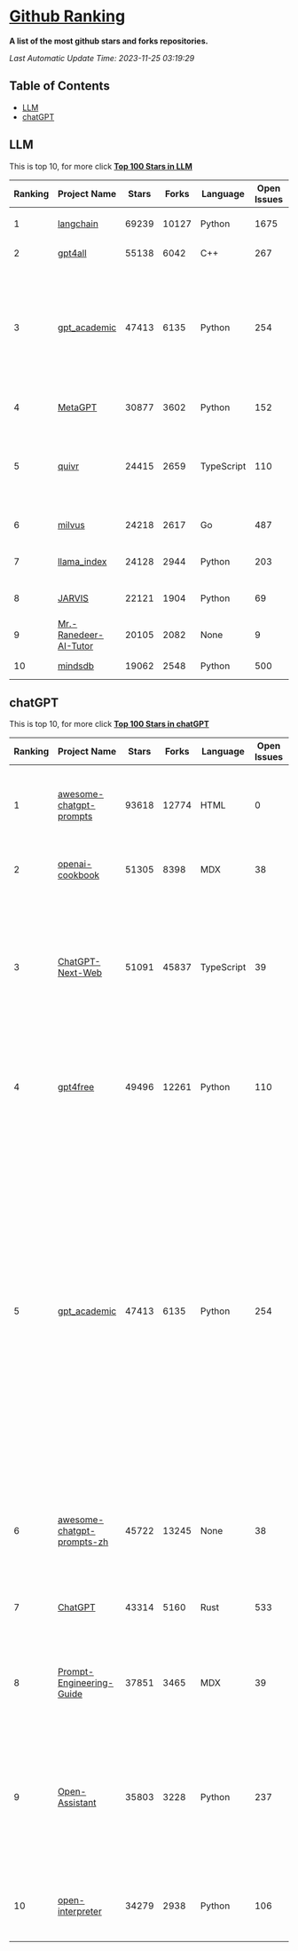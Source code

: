 [Github Ranking](./README.md)
==========

**A list of the most github stars and forks repositories.**

*Last Automatic Update Time: 2023-11-25 03:19:29*

## Table of Contents
 * [LLM](#LLM)
 * [chatGPT](#chatGPT)

## LLM

This is top 10, for more click **[Top 100 Stars in LLM](Top100/LLM.md)**

| Ranking | Project Name | Stars | Forks | Language | Open Issues | Description | Last Commit |
| ------- | ------------ | ----- | ----- | -------- | ----------- | ----------- | ----------- |
| 1 | [langchain](https://github.com/langchain-ai/langchain) | 69239 | 10127 | Python | 1675 | ⚡ Building applications with LLMs through composability ⚡ | 2023-11-25T02:53:55Z |
| 2 | [gpt4all](https://github.com/nomic-ai/gpt4all) | 55138 | 6042 | C++ | 267 | gpt4all: open-source LLM chatbots that you can run anywhere | 2023-11-22T14:10:49Z |
| 3 | [gpt_academic](https://github.com/binary-husky/gpt_academic) | 47413 | 6135 | Python | 254 | 为ChatGPT/GLM提供实用化交互界面，特别优化论文阅读/润色/写作体验，模块化设计，支持自定义快捷按钮&函数插件，支持Python和C++等项目剖析&自译解功能，PDF/LaTex论文翻译&总结功能，支持并行问询多种LLM模型，支持chatglm2等本地模型。兼容文心一言, moss, llama2, rwkv, claude2, 通义千问, 书生, 讯飞星火等。 | 2023-11-23T19:28:38Z |
| 4 | [MetaGPT](https://github.com/geekan/MetaGPT) | 30877 | 3602 | Python | 152 | 🌟 The Multi-Agent Framework: Given one line Requirement, return PRD, Design, Tasks, Repo | 2023-11-24T10:23:50Z |
| 5 | [quivr](https://github.com/StanGirard/quivr) | 24415 | 2659 | TypeScript | 110 | 🧠 Your supercharged Second Brain 🧠 Your personal productivity assistant to chat with your dumped files (PDF, CSV)  & apps using GPT 3.5 / 4 turbo, Private, Anthropic, VertexAI, LLMs that you can share with users !  Alternative to OpenAI GPTs | 2023-11-24T22:22:06Z |
| 6 | [milvus](https://github.com/milvus-io/milvus) | 24218 | 2617 | Go | 487 | A cloud-native vector database, storage for next generation AI applications | 2023-11-25T02:46:22Z |
| 7 | [llama_index](https://github.com/run-llama/llama_index) | 24128 | 2944 | Python | 203 | LlamaIndex (formerly GPT Index) is a data framework for your LLM applications | 2023-11-24T23:13:27Z |
| 8 | [JARVIS](https://github.com/microsoft/JARVIS) | 22121 | 1904 | Python | 69 | JARVIS, a system to connect LLMs with ML community. Paper: https://arxiv.org/pdf/2303.17580.pdf | 2023-10-24T17:41:40Z |
| 9 | [Mr.-Ranedeer-AI-Tutor](https://github.com/JushBJJ/Mr.-Ranedeer-AI-Tutor) | 20105 | 2082 | None | 9 | A GPT-4 AI Tutor Prompt for customizable personalized learning experiences. | 2023-11-18T21:18:14Z |
| 10 | [mindsdb](https://github.com/mindsdb/mindsdb) | 19062 | 2548 | Python | 500 | MindsDB connects AI models to real time data | 2023-11-25T03:13:38Z |


## chatGPT

This is top 10, for more click **[Top 100 Stars in chatGPT](Top100/chatGPT.md)**

| Ranking | Project Name | Stars | Forks | Language | Open Issues | Description | Last Commit |
| ------- | ------------ | ----- | ----- | -------- | ----------- | ----------- | ----------- |
| 1 | [awesome-chatgpt-prompts](https://github.com/f/awesome-chatgpt-prompts) | 93618 | 12774 | HTML | 0 | This repo includes ChatGPT prompt curation to use ChatGPT better. | 2023-11-22T19:01:36Z |
| 2 | [openai-cookbook](https://github.com/openai/openai-cookbook) | 51305 | 8398 | MDX | 38 | Examples and guides for using the OpenAI API | 2023-11-23T16:37:35Z |
| 3 | [ChatGPT-Next-Web](https://github.com/Yidadaa/ChatGPT-Next-Web) | 51091 | 45837 | TypeScript | 39 | A well-designed cross-platform ChatGPT UI (Web / PWA / Linux / Win / MacOS). 一键拥有你自己的跨平台 ChatGPT 应用。 | 2023-11-25T03:10:52Z |
| 4 | [gpt4free](https://github.com/xtekky/gpt4free) | 49496 | 12261 | Python | 110 | The official gpt4free repository \| various collection of powerful language models | 2023-11-24T14:20:25Z |
| 5 | [gpt_academic](https://github.com/binary-husky/gpt_academic) | 47413 | 6135 | Python | 254 | 为ChatGPT/GLM提供实用化交互界面，特别优化论文阅读/润色/写作体验，模块化设计，支持自定义快捷按钮&函数插件，支持Python和C++等项目剖析&自译解功能，PDF/LaTex论文翻译&总结功能，支持并行问询多种LLM模型，支持chatglm2等本地模型。兼容文心一言, moss, llama2, rwkv, claude2, 通义千问, 书生, 讯飞星火等。 | 2023-11-23T19:28:38Z |
| 6 | [awesome-chatgpt-prompts-zh](https://github.com/PlexPt/awesome-chatgpt-prompts-zh) | 45722 | 13245 | None | 38 | ChatGPT 中文调教指南。各种场景使用指南。学习怎么让它听你的话。 | 2023-11-10T13:16:59Z |
| 7 | [ChatGPT](https://github.com/lencx/ChatGPT) | 43314 | 5160 | Rust | 533 | 🔮 ChatGPT Desktop Application (Mac, Windows and Linux) | 2023-10-27T07:06:07Z |
| 8 | [Prompt-Engineering-Guide](https://github.com/dair-ai/Prompt-Engineering-Guide) | 37851 | 3465 | MDX | 39 | 🐙 Guides, papers, lecture, notebooks and resources for prompt engineering | 2023-11-23T08:36:22Z |
| 9 | [Open-Assistant](https://github.com/LAION-AI/Open-Assistant) | 35803 | 3228 | Python | 237 | OpenAssistant is a chat-based assistant that understands tasks, can interact with third-party systems, and retrieve information dynamically to do so. | 2023-11-20T15:14:36Z |
| 10 | [open-interpreter](https://github.com/KillianLucas/open-interpreter) | 34279 | 2938 | Python | 106 | OpenAI's Code Interpreter in your terminal, running locally | 2023-11-24T23:33:59Z |

